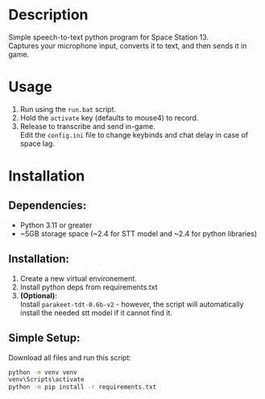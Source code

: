 # Description
Simple speech-to-text python program for Space Station 13.<br/>
Captures your microphone input, converts it to text, and then sends it in game.<br/>

# Usage
1. Run using the `run.bat` script.<br/>
2. Hold the `activate` key (defaults to mouse4) to record.<br/>
3. Release to transcribe and send in-game.<br/>
Edit the `config.ini` file to change keybinds and chat delay in case of space lag.<br/>

# Installation
## Dependencies:
 - Python 3.11 or greater
 - ~5GB storage space (~2.4 for STT model and ~2.4 for python libraries)
## Installation:
1. Create a new virtual environement.<br/>
2. Install python deps from requirements.txt<br/>
3. **(Optional)**:<br/>
    Install `parakeet-tdt-0.6b-v2` - however, the script will automatically install the needed stt model if it cannot find it.<br/>

## Simple Setup:<br/>
Download all files and run this script:
```bash
python -m venv venv
venv\Scripts\activate
python -m pip install -r requirements.txt
```